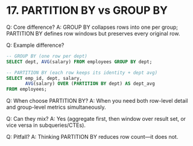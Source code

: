 # 17. PARTITION BY vs GROUP BY

Q: Core difference?
A: GROUP BY collapses rows into one per group; PARTITION BY defines row windows but preserves every original row.

Q: Example difference?
```sql
-- GROUP BY (one row per dept)
SELECT dept, AVG(salary) FROM employees GROUP BY dept;

-- PARTITION BY (each row keeps its identity + dept avg)
SELECT emp_id, dept, salary,
       AVG(salary) OVER (PARTITION BY dept) AS dept_avg
FROM employees;
```

Q: When choose PARTITION BY?
A: When you need both row-level detail and group-level metrics simultaneously.

Q: Can they mix?
A: Yes (aggregate first, then window over result set, or vice versa in subqueries/CTEs).

Q: Pitfall?
A: Thinking PARTITION BY reduces row count—it does not.
